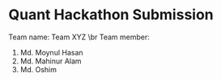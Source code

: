 # Quant Hackathon Submission

Team name: Team XYZ \br
Team member: 
1. Md. Moynul Hasan
2. Md. Mahinur Alam
3. Md. Oshim
